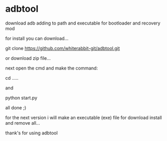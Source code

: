# adbtool
download adb adding to path and executable for bootloader and recovery mod




for install you can download...

git clone https://github.com/whiterabbit-git/adbtool.git 

or download zip file...

next open the cmd and make the command:

cd .....

and 

python start.py

all done ;)

for the next version i will make an executable (exe) file for download install and remove all...

thank's for using adbtool



